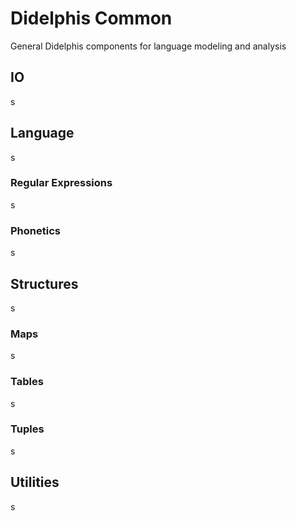 # Didelphis Common
General Didelphis components for language modeling and analysis

## IO
s

## Language
s

### Regular Expressions
s

### Phonetics
s

## Structures
s

### Maps
s 

### Tables
s

### Tuples
s

## Utilities
s

